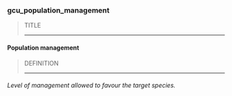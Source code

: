 ### gcu_population_management



> TITLE
> 
> ------

#### Population management



> DEFINITION
> 
> ------

###### Level of management allowed to favour the target species.